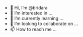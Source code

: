 - 👋 Hi, I’m @bridara
- 👀 I’m interested in ...
- 🌱 I’m currently learning ...
- 💞️ I’m looking to collaborate on ...
- 📫 How to reach me ...

<!---
bridara/bridara is a ✨ special ✨ repository because its `README.md` (this file) appears on your GitHub profile.
You can click the Preview link to take a look at your changes.
--->
